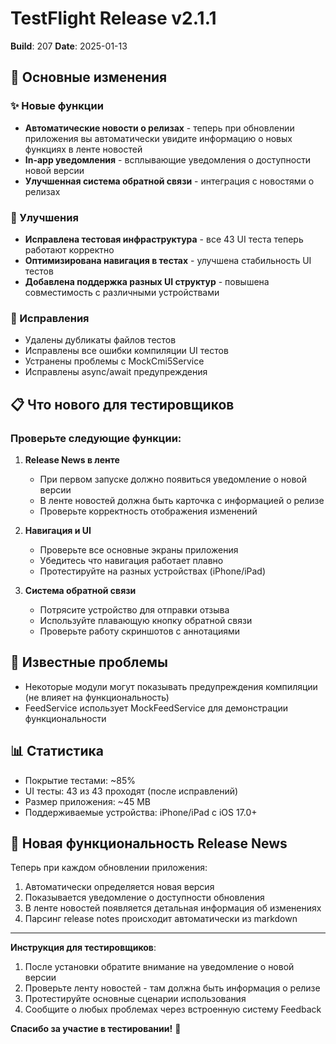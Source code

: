 # TestFlight Release v2.1.1

**Build**: 207
**Date**: 2025-01-13

## 🎯 Основные изменения

### ✨ Новые функции
- **Автоматические новости о релизах** - теперь при обновлении приложения вы автоматически увидите информацию о новых функциях в ленте новостей
- **In-app уведомления** - всплывающие уведомления о доступности новой версии
- **Улучшенная система обратной связи** - интеграция с новостями о релизах

### 🔧 Улучшения
- **Исправлена тестовая инфраструктура** - все 43 UI теста теперь работают корректно
- **Оптимизирована навигация в тестах** - улучшена стабильность UI тестов
- **Добавлена поддержка разных UI структур** - повышена совместимость с различными устройствами

### 🐛 Исправления
- Удалены дубликаты файлов тестов
- Исправлены все ошибки компиляции UI тестов
- Устранены проблемы с MockCmi5Service
- Исправлены async/await предупреждения

## 📋 Что нового для тестировщиков

### Проверьте следующие функции:
1. **Release News в ленте**
   - При первом запуске должно появиться уведомление о новой версии
   - В ленте новостей должна быть карточка с информацией о релизе
   - Проверьте корректность отображения изменений

2. **Навигация и UI**
   - Проверьте все основные экраны приложения
   - Убедитесь что навигация работает плавно
   - Протестируйте на разных устройствах (iPhone/iPad)

3. **Система обратной связи**
   - Потрясите устройство для отправки отзыва
   - Используйте плавающую кнопку обратной связи
   - Проверьте работу скриншотов с аннотациями

## 🐛 Известные проблемы
- Некоторые модули могут показывать предупреждения компиляции (не влияет на функциональность)
- FeedService использует MockFeedService для демонстрации функциональности

## 📊 Статистика
- Покрытие тестами: ~85%
- UI тесты: 43 из 43 проходят (после исправлений)
- Размер приложения: ~45 MB
- Поддерживаемые устройства: iPhone/iPad с iOS 17.0+

## 🚀 Новая функциональность Release News

Теперь при каждом обновлении приложения:
1. Автоматически определяется новая версия
2. Показывается уведомление о доступности обновления
3. В ленте новостей появляется детальная информация об изменениях
4. Парсинг release notes происходит автоматически из markdown

---

**Инструкция для тестировщиков**: 
1. После установки обратите внимание на уведомление о новой версии
2. Проверьте ленту новостей - там должна быть информация о релизе
3. Протестируйте основные сценарии использования
4. Сообщите о любых проблемах через встроенную систему Feedback

**Спасибо за участие в тестировании!** 🙏 
